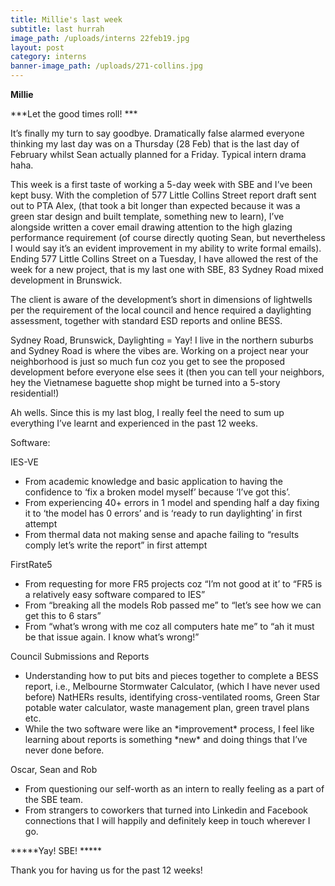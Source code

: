 ```yaml
---
title: Millie's last week
subtitle: last hurrah
image_path: /uploads/interns 22feb19.jpg
layout: post
category: interns
banner-image_path: /uploads/271-collins.jpg
---
```


**Millie**

***Let the good times roll! ***

It’s finally my turn to say goodbye. Dramatically false alarmed everyone thinking my last day was on a Thursday (28 Feb) that is the last day of February whilst Sean actually planned for a Friday. Typical intern drama haha.

This week is a first taste of working a 5-day week with SBE and I’ve been kept busy. With the completion of 577 Little Collins Street report draft sent out to PTA Alex, (that took a bit longer than expected because it was a green star design and built template, something new to learn), I’ve alongside written a cover email drawing attention to the high glazing performance requirement (of course directly quoting Sean, but nevertheless I would say it’s an evident improvement in my ability to write formal emails). Ending 577 Little Collins Street on a Tuesday, I have allowed the rest of the week for a new project, that is my last one with SBE, 83 Sydney Road mixed development in Brunswick.

The client is aware of the development’s short in dimensions of lightwells per the requirement of the local council and hence required a daylighting assessment, together with standard ESD reports and online BESS.

Sydney Road, Brunswick, Daylighting = Yay! I live in the northern suburbs and Sydney Road is where the vibes are. Working on a project near your neighborhood is just so much fun coz you get to see the proposed development before everyone else sees it (then you can tell your neighbors, hey the Vietnamese baguette shop might be turned into a 5-story residential!)

Ah wells. Since this is my last blog, I really feel the need to sum up everything I’ve learnt and experienced in the past 12 weeks.

Software:

IES-VE

* From academic knowledge and basic application to having the confidence to ‘fix a broken model myself’ because ‘I’ve got this’.
* From experiencing 40+ errors in 1 model and spending half a day fixing it to ‘the model has 0 errors’ and is ‘ready to run daylighting’ in first attempt
* From thermal data not making sense and apache failing to “results comply let’s write the report” in first attempt

FirstRate5

* From requesting for more FR5 projects coz “I’m not good at it’ to “FR5 is a relatively easy software compared to IES”
* From “breaking all the models Rob passed me” to “let’s see how we can get this to 6 stars”
* From “what’s wrong with me coz all computers hate me” to “ah it must be that issue again. I know what’s wrong!”

Council Submissions and Reports

* Understanding how to put bits and pieces together to complete a BESS report, i.e., Melbourne Stormwater Calculator, (which I have never used before) NatHERs results, identifying cross-ventilated rooms, Green Star potable water calculator, waste management plan, green travel plans etc.
* While the two software were like an \*improvement\* process, I feel like learning about reports is something \*new\* and doing things that I’ve never done before.

Oscar, Sean and Rob

* From questioning our self-worth as an intern to really feeling as a part of the SBE team.
* From strangers to coworkers that turned into Linkedin and Facebook connections that I will happily and definitely keep in touch wherever I go.

\*\*\*\*\*Yay! SBE! \*\*\*\*\*

Thank you for having us for the past 12 weeks!